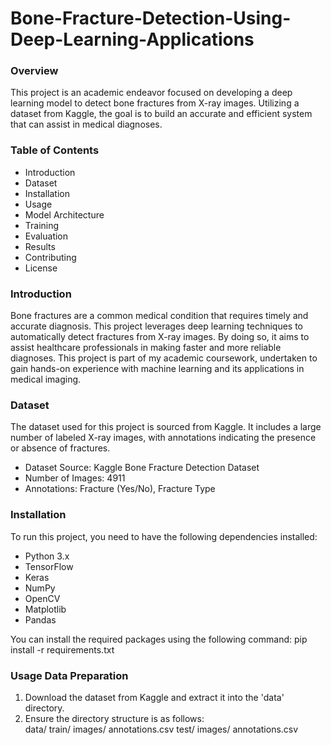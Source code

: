 # Bone-Fracture-Detection-Using-Deep-Learning-Applications
<h3>Overview</h3>
<pr>This project is an academic endeavor focused on developing a deep learning model to detect bone fractures from X-ray images. Utilizing a dataset from Kaggle, the goal is to build an accurate and efficient system that can assist in medical diagnoses.</pr><br>
<h3>Table of Contents</h3>
<ul>
  <li>Introduction</li>
  <li>Dataset</li>
  <li>Installation</li>
  <li>Usage</li>
  <li>Model Architecture</li>
  <li>Training</li>
  <li>Evaluation</li>
  <li>Results</li>
  <li>Contributing</li>
  <li>License</li>
</ul>
<h3>Introduction</h3>
<pr>Bone fractures are a common medical condition that requires timely and accurate diagnosis. This project leverages deep learning techniques to automatically detect fractures from X-ray images. By doing so, it aims to assist healthcare professionals in making faster and more reliable diagnoses.
This project is part of my academic coursework, undertaken to gain hands-on experience with machine learning and its applications in medical imaging.</pr>
<h3>Dataset</h3>
<pr>The dataset used for this project is sourced from Kaggle. It includes a large number of labeled X-ray images, with annotations indicating the presence or absence of fractures.</pr>
<ul>
  <li>Dataset Source: Kaggle Bone Fracture Detection Dataset</li>
  <li>Number of Images: 4911</li>
  <li>Annotations: Fracture (Yes/No), Fracture Type </li>
</ul>
<h3>Installation</h3>
<pr>To run this project, you need to have the following dependencies installed:</pr>
<ul>
  <li>Python 3.x</li>
  <li>TensorFlow</li>
  <li>Keras</li>
  <li>NumPy</li>
  <li>OpenCV</li>
  <li>Matplotlib</li>
  <li>Pandas</li>
</ul>
  <pr>You can install the required packages using the following command:</pr>
  pip install -r requirements.txt
  <h3>Usage
Data Preparation</h3>
<ol>
  <li>Download the dataset from Kaggle and extract it into the 'data' directory.</li>
  <li>Ensure the directory structure is as follows:</li>
  data/
    train/
        images/
        annotations.csv
    test/
        images/
        annotations.csv
</ol>
